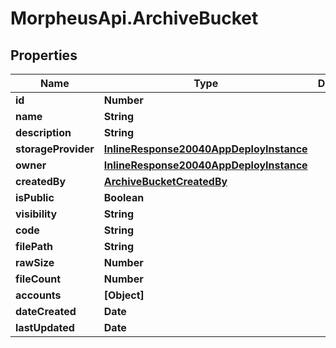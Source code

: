 # MorpheusApi.ArchiveBucket

## Properties

Name | Type | Description | Notes
------------ | ------------- | ------------- | -------------
**id** | **Number** |  | [optional] 
**name** | **String** |  | [optional] 
**description** | **String** |  | [optional] 
**storageProvider** | [**InlineResponse20040AppDeployInstance**](InlineResponse20040AppDeployInstance.md) |  | [optional] 
**owner** | [**InlineResponse20040AppDeployInstance**](InlineResponse20040AppDeployInstance.md) |  | [optional] 
**createdBy** | [**ArchiveBucketCreatedBy**](ArchiveBucketCreatedBy.md) |  | [optional] 
**isPublic** | **Boolean** |  | [optional] 
**visibility** | **String** |  | [optional] 
**code** | **String** |  | [optional] 
**filePath** | **String** |  | [optional] 
**rawSize** | **Number** |  | [optional] 
**fileCount** | **Number** |  | [optional] 
**accounts** | **[Object]** |  | [optional] 
**dateCreated** | **Date** |  | [optional] 
**lastUpdated** | **Date** |  | [optional] 



